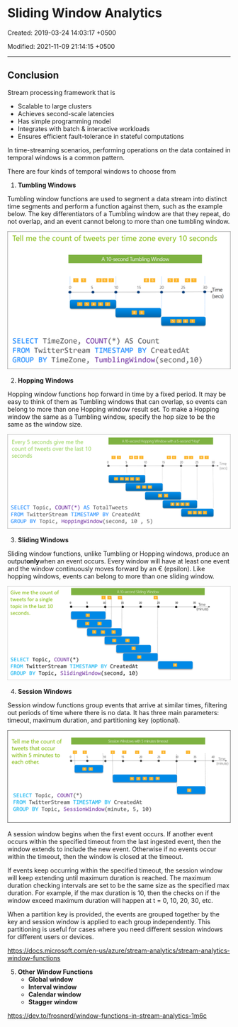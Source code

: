 # Sliding Window Analytics

Created: 2019-03-24 14:03:17 +0500

Modified: 2021-11-09 21:14:15 +0500

---

## Conclusion

Stream processing framework that is
-   Scalable to large clusters
-   Achieves second-scale latencies
-   Has simple programming model
-   Integrates with batch & interactive workloads
-   Ensures efficient fault-tolerance in stateful computations

In time-streaming scenarios, performing operations on the data contained in temporal windows is a common pattern.

There are four kinds of temporal windows to choose from

1.  **Tumbling Windows**

Tumbling window functions are used to segment a data stream into distinct time segments and perform a function against them, such as the example below. The key differentiators of a Tumbling window are that they repeat, do not overlap, and an event cannot belong to more than one tumbling window.

![Stream Analytics tumbling window](../../../media/Technologies-Apache-Sliding-Window-Analytics-image1.png)

2.  **Hopping Windows**

Hopping window functions hop forward in time by a fixed period. It may be easy to think of them as Tumbling windows that can overlap, so events can belong to more than one Hopping window result set. To make a Hopping window the same as a Tumbling window, specify the hop size to be the same as the window size.

![Stream Analytics hopping window](../../../media/Technologies-Apache-Sliding-Window-Analytics-image2.png)

3.  **Sliding Windows**

Sliding window functions, unlike Tumbling or Hopping windows, produce an output**only**when an event occurs. Every window will have at least one event and the window continuously moves forward by an € (epsilon). Like hopping windows, events can belong to more than one sliding window.

![Stream Analytics sliding window](../../../media/Technologies-Apache-Sliding-Window-Analytics-image3.png)

4.  **Session Windows**

Session window functions group events that arrive at similar times, filtering out periods of time where there is no data. It has three main parameters: timeout, maximum duration, and partitioning key (optional).

![Stream Analytics session window](../../../media/Technologies-Apache-Sliding-Window-Analytics-image4.png)

A session window begins when the first event occurs. If another event occurs within the specified timeout from the last ingested event, then the window extends to include the new event. Otherwise if no events occur within the timeout, then the window is closed at the timeout.

If events keep occurring within the specified timeout, the session window will keep extending until maximum duration is reached. The maximum duration checking intervals are set to be the same size as the specified max duration. For example, if the max duration is 10, then the checks on if the window exceed maximum duration will happen at t = 0, 10, 20, 30, etc.

When a partition key is provided, the events are grouped together by the key and session window is applied to each group independently. This partitioning is useful for cases where you need different session windows for different users or devices.

<https://docs.microsoft.com/en-us/azure/stream-analytics/stream-analytics-window-functions>

5.  **Other Window Functions**
    -   **Global window**
    -   **Interval window**
    -   **Calendar window**
    -   **Stagger window**

<https://dev.to/frosnerd/window-functions-in-stream-analytics-1m6c>
